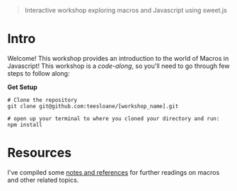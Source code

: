 > Interactive workshop exploring macros and Javascript using sweet.js

# Intro

Welcome! This workshop provides an introduction to the world of Macros in Javascript! This workshop is a _code-along_, so you'll need to go through few steps to follow along:

**Get Setup**

```
# Clone the repository
git clone git@github.com:teesloane/[workshop_name].git 

# open up your terminal to where you cloned your directory and run:
npm install

```

# Resources

I've compiled some [notes and references](resources/notes.md) for further readings on macros and other related topics. 